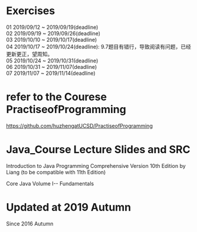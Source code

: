 # Exercises 
01 2019/09/12 ~ 2019/09/19(deadline)       
02 2019/09/19 ~ 2019/09/26(deadline)      
03 2019/10/10 ~ 2019/10/17(deadline)     
04 2019/10/17 ~ 2019/10/24(deadline): 9.7题目有错行，导致阅读有问题，已经更新更正，望周知。  
05 2019/10/24 ~ 2019/10/31(deadline)  
06 2019/10/31 ~ 2019/11/07(deadline)    
07 2019/11/07 ~ 2019/11/14(deadline)    

# refer to the Courese PractiseofProgramming
<https://github.com/huzhengatUCSD/PractiseofProgramming>

# Java_Course Lecture Slides and SRC
Introduction to Java Programming Comprehensive Version 10th Edition by Liang (to be  compatible with 11th Edition)  

Core Java Volume I-- Fundamentals  

# Updated at 2019 Autumn 
Since 2016 Autumn


